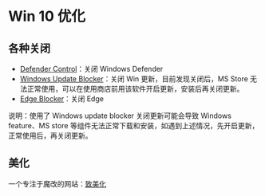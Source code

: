 # Win 10 优化

## 各种关闭

- [Defender Control](https://www.sordum.org/defender-control)：关闭 Windows Defender
- [Windows Update Blocker](https://www.sordum.org/windows-update-blocker)：关闭 Win 更新，目前发现关闭后，MS Store 无法正常使用，可以在使用商店前用该软件开启更新，安装后再关闭更新。
- [Edge Blocker](https://www.sordum.org/edge-blocker)：关闭 Edge

说明：使用了 Windows update blocker 关闭更新可能会导致 Windows feature、MS store 等组件无法正常下载和安装，如遇到上述情况，先开启更新，正常使用后，再关闭更新。

## 美化

一个专注于魔改的网站：[致美化](https://zhutix.com)
